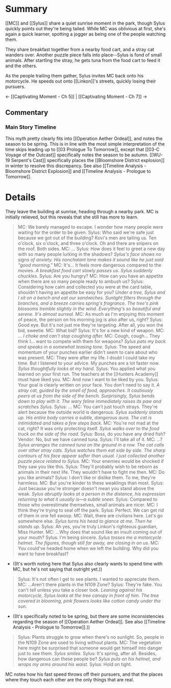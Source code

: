 # Summary
[[MC]] and [[Sylus]] share a quiet sunrise moment in the park, though Sylus quickly points out they're being tailed. While MC was oblivious at first, she's again a quick learner, spotting a jogger as being one of the people watching them.

They share breakfast together from a nearby food cart, and a stray cat wanders over. Another puzzle piece falls into place--Sylus is fond of small animals. After startling the stray, he gets tuna from the food cart to feed it and the others.

As the people trailing them gather, Sylus invites MC back onto his motorcycle. He speeds out onto [[Linkon]]'s streets, quickly losing their pursuers.

← [[Captivating Moment - Ch 5]] | [[Captivating Moment - Ch 7]] →
## Commentary

### Main Story Timeline
This myth pretty clearly fits into [[Operation Aether Ordeal]], and notes the season to be spring. This is in line with the most simple interpretation of the time skips leading up to [[03 Prologue To Tomorrow]], except that [[03-C Voyage of the Outcast]] specifically notes the season to be autumn. [[WU-19 Serpent's Cast]] specifically places the [[Bloomshore District explosion]] in winter to resolve this discrepancy. See also [[Timeline Analysis - Bloomshore District Explosion]] and [[Timeline Analysis - Prologue to Tomorrow]].

# Details
They leave the building at sunrise, heading through a nearby park. MC is initially relieved, but this reveals that she still has more to learn.

> MC: We barely managed to escape. I wonder how many people were waiting for the order to be given.
> Sylus: Who said we're safe just because we got out of the building? Kovi's men are tailing us. Ten o'clock, six o'clock, and three o'clock. Oh and there are snipers on the roof. Both sides.
> MC: ...
> Sylus: How does it feel to greet a new day with so many people lurking in the shadows?
> *Sylus's face shows no signs of anxiety. His nonchalant tone makes it sound like he just said "good morning."*
> MC: It's... It feels more dangerous compared to the movies.
> *A breakfast food cart slowly passes us. Sylus suddenly chuckles.*
> Sylus: Are you hungry?
> MC: How can you have an appetite when there are so many people ready to ambush us?
> Sylus: Considering how calm and collected you were at the card table, shouldn't having an appetite be easy for you?
> *Under a tree, Sylus and I sit on a bench and eat our sandwiches.*
> *Sunlight filters through the branches, and a breeze carries spring's fragrance. The tree's pink blossoms tremble slightly in the wind.*
> *Everything's so beautiful and serene. It's almost surreal.*
> MC: As much as I'm enjoying this moment of peace, the person on his morning jog is also after us, right?
> Sylus: Good eye. But it's not just me they're targeting. After all, you won the bid, sweetie.
> MC: What bid?
> Sylus: It's for a new kind of weapon.
> MC: ...
> *I choke and can't stop coughing after.*
> MC: Cough, cough... They think I... want to compete with them for weapons?
> *Sylus pats my back and speaks in a somewhat teasing tone.*
> Sylus: The speed and momentum of your punches earlier didn't seem to care about who was present.
> MC: They were after my life. I doubt I could take my time. But I listened to your advice. My punches are a lot faster now.
> *Sylus thoughtfully looks at my hand.*
> Sylus: You applied what you learned on your first run. The teachers at the [[Hunters Academy]] must have liked you.
> MC: And now I want to be liked by you.
> Sylus: Your goal is clearly written on your face. You don't need to say it.
> *A stray cat, guided by the smell of food, approaches. It cautiously peers at us from the side of the bench.*
> *Surprisingly, Sylus bends down to play with it. The wary feline immediately raises its paw and scratches Sylus.*
> Sylus: ...
> MC: You can't just touch strays. They're alert because the outside world is dangerous.
> *Sylus suddenly stands up. His entire body carries a subtle, dangerous aura. The cat is intimidated and takes a few steps back.*
> MC: You're not mad at the cat, right? It was only protecting itself.
> *Sylus walks over to the food truck on the side of the road.*
> Sylus: Boss, do you have any dried fish?
> Vendor: No, but we have canned tuna.
> Sylus: I'll take all of it.
> MC: ...?
> *Sylus arranges the canned tuna on the ground in a row. The cat calls over other stray cats.*
> *Sylus watches them eat side by side. The sharp contours of his face appear softer than usual.*
> *I just collected another puzzle piece related to Sylus.*
> MC: Your enemies would be shocked if they saw you like this.
> Sylus: They'll probably wish to be reborn as animals in their next life. They wouldn't have to fight me then.
> MC: Do you like animals?
> Sylus: I don't like or dislike them. To me, they're harmless.
> MC: But you're kinder to these weaklings than most.
> Sylus: Just because you're stronger doesn't mean you stand above the weak.
> *Sylus abruptly looks at a person in the distance, his expression returning to what it usually is—a subtle sneer.*
> Sylus: Compared to those who overestimate themselves, small animals are nicer.
> MC: I think they're trying to seal off the park.
> Sylus: Perfect. We can get rid of them in one fell swoop.
> MC: Wait, there are civilians here. Let's go somewhere else.
> *Sylus turns his head to glance at me. Then he stands up.*
> Sylus: Ah yes, you're truly Linkon's righteous guardian, Miss Hunter.
> MC: ...Why does that sound like an insult coming out of your mouth?
> Sylus: I'm being sincere.
> *Sylus tosses me a motorcycle helmet. The figures, though still far away, are closing in on us.*
> MC: You could've headed home when we left the building. Why did you want to have breakfast?
* ((It's worth noting here that Sylus also clearly wants to spend time with MC, but he's not saying that outright yet.))

> Sylus: It's not often I get to see plants. I wanted to appreciate them.
> MC: ...Aren't there plants in the N109 Zone?
> Sylus: They're fake. You can't tell unless you take a closer look.
> *Leaning against his motorcycle, Sylus looks at the tree canopy in front of him.*
> *The tree covered in blooming, pink flowers looks like cotton candy under the sun.*
* ((It's specifically noted to be spring, but there are some inconsistencies regarding the season of [[Operation Aether Ordeal]]. See also [[Timeline Analysis - Prologue to Tomorrow]].))

> Sylus: Plants struggle to grow when there's no sunlight. So, people in the N109 Zone are used to living without plants.
> MC: The vegetation here might be surprised that someone would get himself into danger just to see them.
> *Sylus smiles.*
> Sylus: It's spring, after all. Besides, how dangerous can these people be?
> *Sylus puts on his helmet, and wraps my arms around his waist.*
> Sylus: Hold on tight.

MC notes how his fast speed throws off their pursuers, and that the places where they touch each other are the only things that are real.